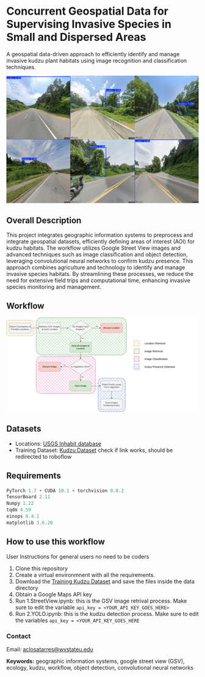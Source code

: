 # Concurrent Geospatial Data for Supervising Invasive Species in Small and Dispersed Areas 
A geospatial data-driven approach to efficiently identify and manage invasive kudzu plant habitats using image recognition and classification techniques.

![Results](images/results.png)

## Overall Description
This project integrates geographic information systems to preprocess and integrate geospatial datasets, efficiently defining areas of interest (AOI) for kudzu habitats. The workflow utilizes Google Street View images and advanced techniques such as image classification and object detection, leveraging convolutional neural networks to confirm kudzu presence. This approach combines agriculture and technology to identify and manage invasive species habitats. By streamlining these processes, we reduce the need for extensive field trips and computational time, enhancing invasive species monitoring and management.


## Workflow
![Workflow of our proposed model](images/Workflow_diagram.png)

## Datasets
- Locations: [USGS Inhabit database](https://gis.usgs.gov/inhabit/)
- Training Dataset: [Kudzu Dataset](https://app.roboflow.com/test-mhm3s/kudzu-in-gsv/3) check if link works, should be redirected to roboflow

## Requirements
```python
PyTorch 1.7 + CUDA 10.1 + torchvision 0.8.2
TensorBoard 2.11
Numpy 1.22
tqdm 4.59
einops 0.4.1
matplotlib 3.6.20
```


## How to use this workflow
User Instructions for general users no need to be coders
1. Clone this repository
2. Create a virtual environmnent with all the requirements.
3. Download the [Training Kudzu Dataset](https://www.kaggle.com/datasets/albaclosatarres/alive-vs-dead-kudzu-vegetation) and save the files inside the data directory
4. Obtain a Google Maps API key
5. Run 1.StreetView.ipynb: this is the GSV image retrival process. Make sure to edit the variable `api_key = <YOUR_API_KEY_GOES_HERE>`
6. Run 2.YOLO.ipynb: this is the kudzu detection process. Make sure to edit the variables `api_key = <YOUR_API_KEY_GOES_HERE`

### Contact
Email: aclosatarres@wvstateu.edu

**Keywords:** geographic information systems, google street view (GSV), ecology, kudzu, workflow, object detection, convolutional neural networks
